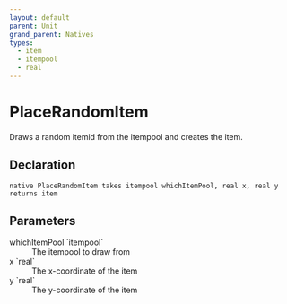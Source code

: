 ```yaml
---
layout: default
parent: Unit
grand_parent: Natives
types:
  - item
  - itempool
  - real
---
```


# PlaceRandomItem
Draws a random itemid from the itempool and creates the item.

## Declaration

```
native PlaceRandomItem takes itempool whichItemPool, real x, real y returns item
```

## Parameters
<dl>
  <dt>whichItemPool `itempool`</dt>
  <dd>The itempool to draw from</dd>

  <dt>x `real`</dt>
  <dd>The x-coordinate of the item</dd>

  <dt>y `real`</dt>
  <dd>The y-coordinate of the item</dd>
</dl>
